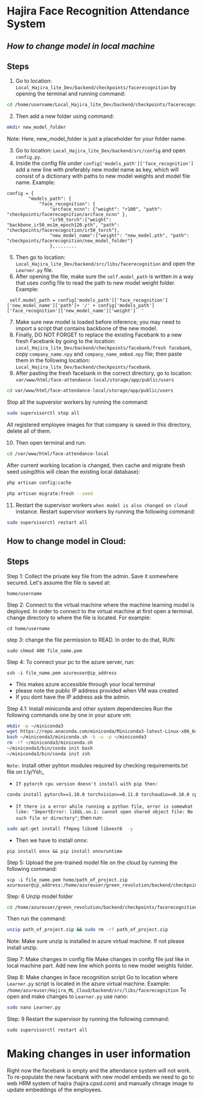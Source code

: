# Hajira Face Recognition Attendance System
## _How to change model in local machine_

## Steps 
1. Go to location: `Local_Hajira_lite_Dev/backend/checkpoints/facerecognition` by opening the terminal and running command:
```bash
cd /home/username/Local_Hajira_lite_Dev/backend/checkpoints/facerecognition
```
2. Then add a new folder using command:
```bash
mkdir new_model_folder 
``` 
Note: Here, new_model_folder is just a placeholder for your folder name.

3. Go to location: `Local_Hajira_lite_Dev/backend/src/config` and open `config.py`.
4. Inside the config file under `config['models_path']['face_recognition']` add a new line with preferably new model name as key, which will consist of a dictionary with paths to new model weights and model file name.
Example:
```
config = {
        "models_path": {
            "face_recognition": {
                "arcface_ncnn": {"weight": "r100", "path": "checkpoints/facerecognition/arcface_ncnn" },
                "ir50_torch":{"weight": "backbone_ir50_ms1m_epoch120.pth", "path": "checkpoints/facerecognition/ir50_torch"}, 
                "new_model_name":{"weight": "new_model.pth", "path": "checkpoints/facerecognition/new_model_folder"}
                },........

```

5. Then go to location: `Local_Hajira_lite_Dev/backend/src/libs/facerecognition` and open the `Learner.py` file.
6. After opening the file, make sure the `self.model_path` is written in a way that uses config file to read the path to new model weight folder. 
Example: 
``` python3
 self.model_path = config['models_path']['face_recognition']['new_model_name']['path']+ '/' + config['models_path']['face_recognition']['new_model_name']['weight']` '
```
7. Make sure new model is loaded before inference; you may need to import a script that contains backbone of the new model. 
8. Finally, DO NOT FORGET to replace the existing Facebank to a new fresh Facebank by going to the location: `Local_Hajira_lite_Dev/backend/checkpoints/facebank/fresh facebank`, copy `company_name.npy` and `company_name_embed.npy` file; then paste them in the following location: `Local_Hajira_lite_Dev/backend/checkpoints/facebank`. 
9. After pasting the fresh facebank in the correct directory, go to location: `var/www/html/face-attendance-local/storage/app/public/users` 
```bash
cd var/www/html/face-attendance-local/storage/app/public/users
``` 
Stop all the supversior workers by running the command:
```bash
sudo supervisorctl stop all
```
All registered employee images for that company is saved in this directory, delete all of them.

10. Then open terminal and run:
```bash
cd /var/www/html/face-attendance-local
``` 
After current working location is changed, then cache and migrate fresh seed using(this will clean the existing local database):
```bash
php artisan config:cache 
```
```bash
php artisan migrate:fresh --seed 
``` 
11. Restart the supervisor workers `when model is also changed on cloud` instance. Restart supervisor workers by running the following command: 
```bash
sudo supervisorctl restart all
```


## How to change model in Cloud:

## Steps 
Step 1: Collect the private key file from the admin. Save it somewhere secured. Let's assume the file is saved at: 
```
home/username
```

Step 2: Connect to the virtual machine where the machine learning model is deployed. In order to connect to the virtual machine at first open a terminal. change directory to where the file is located. 
For example: 
```
cd home/username
```
step 3: change the file permission to READ.
In order to do that, RUN:
 ```
sudo chmod 400 file_name.pem
```
Step 4: To connect your pc to the azure server, run:
```
ssh -i file_name.pem azureuser@ip_address
```
* This makes azure accessible through your local terminal
* please note the public IP address provided when VM was created
* If you dont have the IP address ask the admin.

Step 4.1: Install miniconda and other system dependencies 
Run the following commands one by one in your azure vm:
```bash
mkdir -p ~/miniconda3
wget https://repo.anaconda.com/miniconda/Miniconda3-latest-Linux-x86_64.sh -O ~/miniconda3/miniconda.sh
bash ~/miniconda3/miniconda.sh -b -u -p ~/miniconda3
rm -rf ~/miniconda3/miniconda.sh
~/miniconda3/bin/conda init bash
~/miniconda3/bin/conda init zsh
``` 
`Note:` Install other pyhton modules required by checking requirements.txt file on t.ly/Ysh_  
* `If pytorch cpu version doesn't install with pip then:` 
```bash
conda install pytorch==1.10.0 torchvision==0.11.0 torchaudio==0.10.0 cpuonly -c pytorch 
```
* `If there is a error while running a python file, error is somewhat like: "ImportError: libGL.so.1: cannot open shared object file: No such file or directory"`; then run: 
```bash 
sudo apt-get install ffmpeg libsm6 libxext6  -y
```
* Then we have to install onnx: 
```
pip install onnx && pip install onnxruntime 
```

Step 5: Upload the pre-trained model file on the cloud by running the following command:
``` 
scp -i file_name.pem home/path_of_project.zip azureuser@ip_address:/home/azureuser/green_revolution/backend/checkpoints/facerecognition/model_folder
```
Step: 6 Unzip model folder
```bash 
cd /home/azureuser/green_revolution/backend/checkpoints/facerecognition/model_folder
``` 
Then run the command:
```bash 
unzip path_of_project.zip && sudo rm -rf path_of_project.zip
```
Note: Make sure unzip is installed in azure virtual machine. If not please install unzip.

Step 7: Make changes in config file 
Make changes in config file just like in local machine part. Add new line which points to new model weights folder.
    
Step 8: Make changes in face recognition script
Go to location where `Learner.py` script is located in the azure virtual machine.
Example: `/home/azureuser/Hajira_ML_Cloud/backend/src/libs/facerecognition`
To open and make changes to `Learner.py` use nano: 
```bash
sudo nano Learner.py
```

Step: 9 Restart the supervisor by running the following command:
```
sudo supervisorctl restart all
```

# Making changes in user information 
Right now the facebank is empty and the attendance system will not work. To re-populate the new facebank with new model embeds we need to go to web HRM system of hajira (hajira.cpsd.com) and manually chnage image to update embeddings of the employees. 
